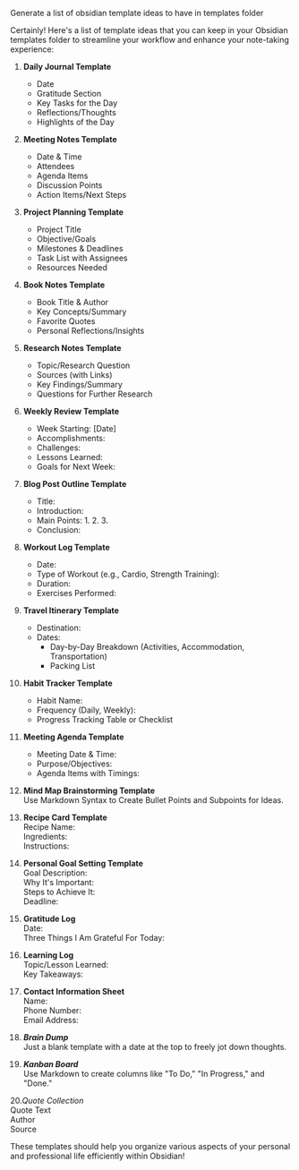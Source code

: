 Generate a list of obsidian template ideas to have in templates folder


Certainly! Here's a list of template ideas that you can keep in your Obsidian templates folder to streamline your workflow and enhance your note-taking experience:

1. **Daily Journal Template**
   - Date
   - Gratitude Section
   - Key Tasks for the Day
   - Reflections/Thoughts
   - Highlights of the Day

2. **Meeting Notes Template**
   - Date & Time
   - Attendees
   - Agenda Items
   - Discussion Points
   - Action Items/Next Steps

3. **Project Planning Template**
   - Project Title
   - Objective/Goals
   - Milestones & Deadlines
   - Task List with Assignees
   - Resources Needed

4. **Book Notes Template**
   - Book Title & Author
   - Key Concepts/Summary
   - Favorite Quotes
   - Personal Reflections/Insights

5. **Research Notes Template**
   - Topic/Research Question 
   - Sources (with Links)
   - Key Findings/Summary 
   - Questions for Further Research 
   
6. **Weekly Review Template**
   	- Week Starting: [Date]
   	- Accomplishments:
   	- Challenges:
   	- Lessons Learned:
   	- Goals for Next Week:

7. **Blog Post Outline Template**
   	- Title:
   	- Introduction:
   	- Main Points:
   		1.
   		2.
   		3.
   	- Conclusion:
  
8. **Workout Log Template**
   	- Date: 
   	- Type of Workout (e.g., Cardio, Strength Training):
   	- Duration: 
   	- Exercises Performed: 

9. **Travel Itinerary Template**
   	- Destination: 
   	- Dates: 
	   * Day-by-Day Breakdown (Activities, Accommodation, Transportation)
	   * Packing List 

10. **Habit Tracker Template**
     * Habit Name:
     * Frequency (Daily, Weekly): 
     * Progress Tracking Table or Checklist 

11. **Meeting Agenda Template**
     * Meeting Date & Time:
     * Purpose/Objectives:
     * Agenda Items with Timings: 

12. **Mind Map Brainstorming Template**  
      Use Markdown Syntax to Create Bullet Points and Subpoints for Ideas.

13. **Recipe Card Template**  
      Recipe Name:  
      Ingredients:  
      Instructions:

14.  **Personal Goal Setting Template**   
      Goal Description:   
      Why It's Important:  
      Steps to Achieve It:   
      Deadline:

15.  **Gratitude Log**   
      Date:    
      Three Things I Am Grateful For Today:

16.  **Learning Log**   
       Topic/Lesson Learned:    
       Key Takeaways:

17.  **Contact Information Sheet**    
        Name:    
        Phone Number:    
        Email Address:

18.  ***Brain Dump***    
       Just a blank template with a date at the top to freely jot down thoughts.

19.  ***Kanban Board***    
       Use Markdown to create columns like "To Do," "In Progress," and "Done."

20.*Quote Collection*     
       Quote Text     
       Author     
       Source  

These templates should help you organize various aspects of your personal and professional life efficiently within Obsidian!